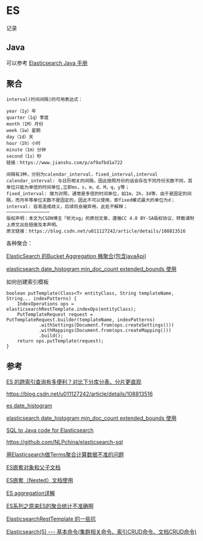 # ES

记录

## Java

可以参考 [Elasticsearch Java 手册](https://es.quanke.name/aggregations/metrics-aggregations.html)

## 聚合

```
interval(时间间隔)的可用表达式：

year（1y）年
quarter（1q）季度
month（1M）月份
week（1w）星期
day（1d）天
hour（1h）小时
minute（1m）分钟
second（1s）秒
链接：https://www.jianshu.com/p/af9afbd1a722
```



```
间隔有3种，分别为calendar_interval，fixed_interval,interval
calendar_interval: 与日历相关的间隔，因此按照月份的话会存在不同月份天数不同，其单位只能为单倍的时间单位,立即ms，s，m，d，M，q，y等；
fixed_interval: 做为对照，通常是多倍的时间单位，如1m，2h，3d等，由于是固定的间隔，而月年等单位天数不是固定的，因此不可以使用，即fixed模式最大的单位为d；
interval: 容易造成歧义，后续将会被弃用，此处不解释；
————————————————
版权声明：本文为CSDN博主「昕光xg」的原创文章，遵循CC 4.0 BY-SA版权协议，转载请附上原文出处链接及本声明。
原文链接：https://blog.csdn.net/u011127242/article/details/108813516
```

各种聚合：

[ElasticSearch 的Bucket Aggregation 桶聚合(包含javaApi)](https://www.cnblogs.com/shenlei-blog/p/13931702.html)

[elasticsearch date_histogram min_doc_count extended_bounds 使用](https://blog.csdn.net/tianshishangxin1/article/details/106497519)



如何创建索引模板

```
boolean putTemplate(Class<T> entityClass, String templateName, String... indexPatterns) {
    IndexOperations ops = elasticsearchRestTemplate.indexOps(entityClass);
    PutTemplateRequest request = PutTemplateRequest.builder(templateName, indexPatterns)
            .withSettings(Document.from(ops.createSettings()))
            .withMappings(Document.from(ops.createMapping()))
            .build();
    return ops.putTemplate(request);
}
```

## 参考

[ES 的跨索引查询有多便利？对比下分库分表、分片更直观](https://www.infoq.cn/article/ekygoihkqifj4kdgso6a)

https://blog.csdn.net/u011127242/article/details/108813516

[es date_histogram](https://www.jianshu.com/p/af9afbd1a722)

[elasticsearch date_histogram min_doc_count extended_bounds 使用](https://blog.csdn.net/tianshishangxin1/article/details/106497519)

[SQL to Java code for Elasticsearch](https://www.cnblogs.com/luxiaoxun/p/6826211.html)

https://github.com/NLPchina/elasticsearch-sql

[用Elasticsearch做Terms聚合计算数据不准的问题](https://www.dongwm.com/post/elasticsearch-terms-agg-is-not-accurate/)

[ES嵌套对象和父子文档](https://blog.csdn.net/chuantanyan5605/article/details/101014280)

[ES嵌套（Nested）文档使用](https://blog.csdn.net/qq_42200163/article/details/113704087)

[ES aggregation详解](https://www.cnblogs.com/candlia/p/11920034.html)

[ES系列之原来ES的聚合统计不准确啊](https://segmentfault.com/a/1190000022025890)

[ElasticsearchRestTemplate 的一些坑](https://h2cone.github.io/post/2021/07/26/elasticsearch_rest_template_pitfall/)

[Elasticsearch(5) --- 基本命令(集群相关命令、索引CRUD命令、文档CRUD命令)](https://www.cnblogs.com/qdhxhz/p/11461174.html)

